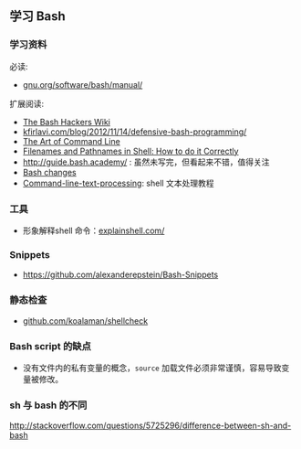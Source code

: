 ## 学习 Bash

### 学习资料

必读:

- [gnu.org/software/bash/manual/](https://www.gnu.org/software/bash/manual/)

扩展阅读:

- [The Bash Hackers Wiki](http://wiki.bash-hackers.org/)
- [kfirlavi.com/blog/2012/11/14/defensive-bash-programming/](http://www.kfirlavi.com/blog/2012/11/14/defensive-bash-programming/)
- [The Art of Command Line](https://github.com/jlevy/the-art-of-command-line)
- [Filenames and Pathnames in Shell: How to do it Correctly](https://www.dwheeler.com/essays/filenames-in-shell.html)
- http://guide.bash.academy/ : 虽然未写完，但看起来不错，值得关注
- [Bash changes](http://wiki.bash-hackers.org/scripting/bashchanges)
- [Command-line-text-processing](https://github.com/learnbyexample/Command-line-text-processing): shell 文本处理教程

### 工具

- 形象解释shell 命令：[explainshell.com/](https://explainshell.com/)

### Snippets

- https://github.com/alexanderepstein/Bash-Snippets

### 静态检查

- [github.com/koalaman/shellcheck](https://github.com/koalaman/shellcheck)

### Bash script 的缺点

- 没有文件内的私有变量的概念，`source` 加载文件必须非常谨慎，容易导致变量被修改。

### sh 与 bash 的不同

http://stackoverflow.com/questions/5725296/difference-between-sh-and-bash
